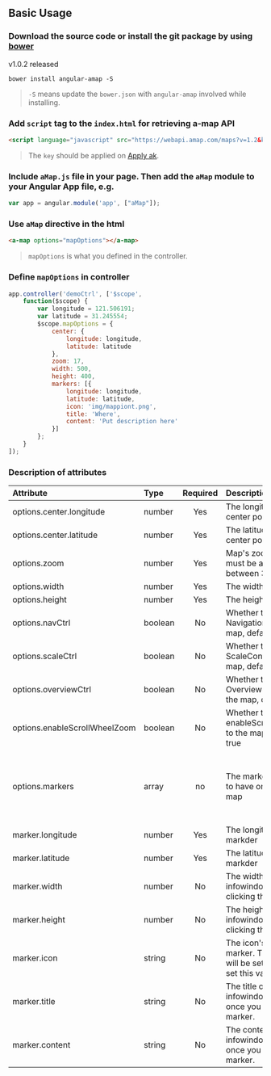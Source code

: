## Basic Usage


### Download the source code or install the git package by using [bower](http://bower.io/)

v1.0.2 released

```shell
bower install angular-amap -S
```
> `-S` means update the `bower.json` with `angular-amap` involved while installing.

### Add `script` tag to the `index.html` for retrieving a-map API

``` html
<script language="javascript" src="https://webapi.amap.com/maps?v=1.2&key={key}"></script>
```
> The `key` should be applied on [Apply ak](http://api.amap.com/key/).

### Include `aMap.js` file in your page. Then add the `aMap` module to your Angular App file, e.g.

```JavaScript
var app = angular.module('app', ["aMap"]);
```

### Use `aMap` directive in the html

```html
<a-map options="mapOptions"></a-map>
```
> `mapOptions` is what you defined in the controller.

### Define `mapOptions` in controller

```JavaScript
app.controller('demoCtrl', ['$scope',
    function($scope) {
        var longitude = 121.506191;
        var latitude = 31.245554;
        $scope.mapOptions = {
            center: {
                longitude: longitude,
                latitude: latitude
            },
            zoom: 17,
            width: 500,
            height: 400,
            markers: [{
                longitude: longitude,
                latitude: latitude,
                icon: 'img/mappiont.png',
                title: 'Where',
                content: 'Put description here'
            }]
        };
    }
]);
```

### Description of attributes

| Attribute        | Type           | Required  | Description | Example  |
| :------------- |:-------------| :-----:| :-----| :-----|
| options.center.longitude | number | Yes | The longitude of the center point | 121.506191 |
| options.center.latitude | number | Yes | The latitude of the center point | 31.245554 |
| options.zoom | number | Yes | Map's zoom level. This must be a number between 3 and 19 | 9 |
| options.width | number | Yes | The width of the map | 600 |
| options.height | number | Yes | The height of the map | 600 |
| options.navCtrl | boolean | No | Whether to add a NavigationControl to the map, default to true | false |
| options.scaleCtrl | boolean | No | Whether to add a ScaleControl to the map, default to true | false |
| options.overviewCtrl | boolean | No | Whether to add a OverviewMapControl to the map, default to true | false |
| options.enableScrollWheelZoom | boolean | No | Whether to enableScrollWheelZoom to the map, default to true | false
| options.markers | array | no | The markers you'd like to have on the displayed map | [{longitude: longitude,latitude: latitude,icon: 'img/mappiont.png',width: 49,height: 60,title: 'Where',content: 'Put description here'}] |
| marker.longitude | number | Yes | The longitude of the the markder | 121.506191 |
| marker.latitude | number | Yes | The latitude of the the markder | 31.245554 |
| marker.width | number | No | The width of the the infowindow while clicking the markder | 300 |
| marker.height | number | No | The height of the the infowindow while clicking the markder | 300 |
| marker.icon | string | No | The icon's url for the marker. The default icon will be set if you haven't set this value. | 'img/mappiont.png' |
| marker.title | string | No | The title on the infowindow displayed once you click the marker. | 'hello' |
| marker.content | string | No | The content on the infowindow displayed once you click the marker. | 'hello world' |
